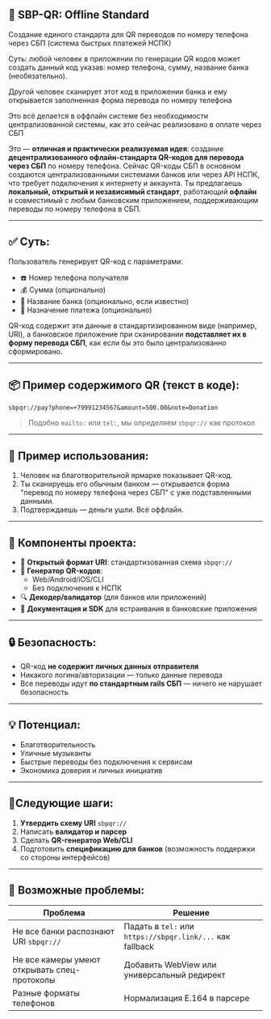 ## 🔧 SBP-QR: Offline Standard

Создание единого стандарта для QR переводов по номеру телефона через СБП (система быстрых платежей НСПК)

Суть: любой человек в приложении по генерации QR кодов может создать данный код указав: номер телефона, сумму, название банка (необязательно).

Другой человек сканирует этот код в приложении банка и ему открывается заполненная форма перевода по номеру телефона

Это всё делается в оффлайн системе без необходимости централизованной системы, как это сейчас реализовано в оплате через СБП

Это — **отличная и практически реализуемая идея**: создание **децентрализованного офлайн-стандарта QR-кодов для перевода через СБП** по номеру телефона. Сейчас QR-коды СБП в основном создаются централизованными системами банков или через API НСПК, что требует подключения к интернету и аккаунта. Ты предлагаешь **локальный, открытый и независимый стандарт**, работающий **офлайн** и совместимый с любым банковским приложением, поддерживающим переводы по номеру телефона в СБП.

---

## ✅ Суть:
Пользователь генерирует QR-код с параметрами:
- ☎️ Номер телефона получателя
- 💰 Сумма (опционально)
- 🏦 Название банка (опционально, если известно)
- 🧾 Назначение платежа (опционально)

QR-код содержит эти данные в стандартизированном виде (например, URI), а банковское приложение при сканировании **подставляет их в форму перевода СБП**, как если бы это было централизованно сформировано.

---

## 📦 Пример содержимого QR (текст в коде):
```
sbpqr://pay?phone=+79991234567&amount=500.00&note=Donation
```

> Подобно `mailto:` или `tel:`, мы определяем `sbpqr://` как протокол

---

## 📱 Пример использования:

1. Человек на благотворительной ярмарке показывает QR-код.
2. Ты сканируешь его обычным банком — открывается форма "перевод по номеру телефона через СБП" с уже подставленными данными.
3. Подтверждаешь — деньги ушли. Всё оффлайн.

---

## 🧱 Компоненты проекта:
- 🔢 **Открытый формат URI**: стандартизованная схема `sbpqr://`
- 📱 **Генератор QR-кодов**:
  - Web/Android/iOS/CLI
  - Без подключения к НСПК
- 🔍 **Декодер/валидатор** (для банков или приложений)
- 📄 **Документация и SDK** для встраивания в банковские приложения

---

## 🔒 Безопасность:
- QR-код **не содержит личных данных отправителя**
- Никакого логина/авторизации — только данные перевода
- Все переводы идут **по стандартным rails СБП** — ничего не нарушает безопасность

---

## 💡 Потенциал:
- Благотворительность
- Уличные музыканты
- Быстрые переводы без подключения к сервисам
- Экономика доверия и личных инициатив

---

## 🚦Следующие шаги:

1. **Утвердить схему URI** `sbpqr://`
2. Написать **валидатор и парсер**
3. Сделать **QR-генератор Web/CLI**
4. Подготовить **спецификацию для банков** (возможность поддержки со стороны интерфейсов)

---

## 🤔 Возможные проблемы:

| Проблема | Решение |
|---------|---------|
| Не все банки распознают URI `sbpqr://` | Падать в `tel:` или `https://sbpqr.link/...` как fallback |
| Не все камеры умеют открывать спец-протоколы | Добавить WebView или универсальный редирект |
| Разные форматы телефонов | Нормализация E.164 в парсере |
